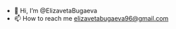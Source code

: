 - 👋 Hi, I’m @ElizavetaBugaeva
- 📫 How to reach me elizavetabugaeva96@gmail.com

<!---
ElizavetaBugaeva/ElizavetaBugaeva is a ✨ special ✨ repository because its `README.md` (this file) appears on your GitHub profile.
You can click the Preview link to take a look at your changes.
--->

